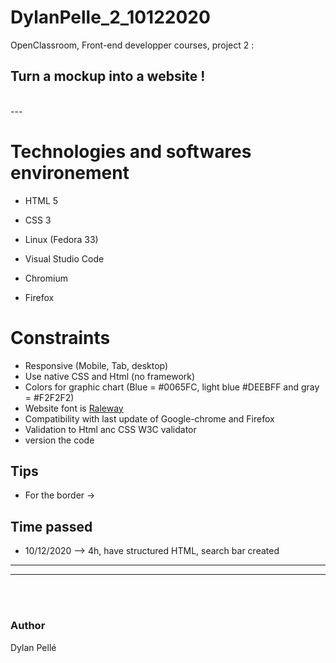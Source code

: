 # DylanPelle_2_10122020
OpenClassroom, Front-end developper courses, project 2 : 

## Turn a mockup into a website !
<br/>
---

# Technologies and softwares environement

- HTML 5
- CSS 3

- Linux (Fedora 33)
- Visual Studio Code
- Chromium
- Firefox

# Constraints

- Responsive (Mobile, Tab, desktop)
- Use native CSS and Html (no framework)
- Colors for graphic chart (Blue = #0065FC, light blue #DEEBFF  and gray = #F2F2F2)
- Website font is <a href="https://fonts.google.com/specimen/Raleway" target="_blank">Raleway</a>
- Compatibility with last update of Google-chrome and Firefox
- Validation to Html anc CSS W3C validator
- version the code 


## Tips 

- For the border -> 


## Time passed

- 10/12/2020 --> 4h, have structured HTML, search bar created

---
---
<br/><br/>

### Author 
Dylan Pellé